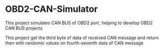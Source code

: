# OBD2-CAN-Simulator
This project simulates CAN BUS of OBD2 port, helping to develop OBD2 CAN BUS projects


This project get the third byte of data of received CAN message and return then with randomic values on fourth-seventh data of CAN message 
